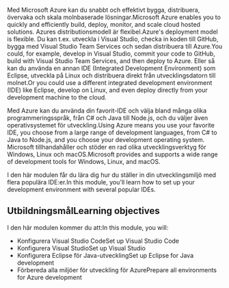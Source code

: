 <span data-ttu-id="40582-101">Med Microsoft Azure kan du snabbt och effektivt bygga, distribuera, övervaka och skala molnbaserade lösningar.</span><span class="sxs-lookup"><span data-stu-id="40582-101">Microsoft Azure enables you to quickly and efficiently build, deploy, monitor, and scale cloud hosted solutions.</span></span> <span data-ttu-id="40582-102">Azures distributionsmodell är flexibel.</span><span class="sxs-lookup"><span data-stu-id="40582-102">Azure's deployment model is flexible.</span></span> <span data-ttu-id="40582-103">Du kan t.ex. utveckla i Visual Studio, checka in koden till GitHub, bygga med Visual Studio Team Services och sedan distribuera till Azure.</span><span class="sxs-lookup"><span data-stu-id="40582-103">You could, for example, develop in Visual Studio, commit your code to GitHub, build with Visual Studio Team Services, and then deploy to Azure.</span></span> <span data-ttu-id="40582-104">Eller så kan du använda en annan IDE (Integrated Development Environment) som Eclipse, utveckla på Linux och distribuera direkt från utvecklingsdatorn till molnet.</span><span class="sxs-lookup"><span data-stu-id="40582-104">Or you could use a different integrated development environment (IDE) like Eclipse, develop on Linux, and even deploy directly from your development machine to the cloud.</span></span>

<span data-ttu-id="40582-105">Med Azure kan du använda din favorit-IDE och välja bland många olika programmeringsspråk, från C# och Java till Node.js, och du väljer även operativsystemet för utveckling.</span><span class="sxs-lookup"><span data-stu-id="40582-105">Using Azure means you use your favorite IDE, you choose from a large range of development languages, from C# to Java to Node.js, and you choose your development operating system.</span></span> <span data-ttu-id="40582-106">Microsoft tillhandahåller och stöder en rad olika utvecklingsverktyg för Windows, Linux och macOS.</span><span class="sxs-lookup"><span data-stu-id="40582-106">Microsoft provides and supports a wide range of development tools for Windows, Linux, and macOS.</span></span>

<span data-ttu-id="40582-107">I den här modulen får du lära dig hur du ställer in din utvecklingsmiljö med flera populära IDE:er.</span><span class="sxs-lookup"><span data-stu-id="40582-107">In this module, you'll learn how to set up your development environment with several popular IDEs.</span></span>

## <a name="learning-objectives"></a><span data-ttu-id="40582-108">Utbildningsmål</span><span class="sxs-lookup"><span data-stu-id="40582-108">Learning objectives</span></span>

<span data-ttu-id="40582-109">I den här modulen kommer du att:</span><span class="sxs-lookup"><span data-stu-id="40582-109">In this module, you will:</span></span>

- <span data-ttu-id="40582-110">Konfigurera Visual Studio Code</span><span class="sxs-lookup"><span data-stu-id="40582-110">Set up Visual Studio Code</span></span>
- <span data-ttu-id="40582-111">Konfigurera Visual Studio</span><span class="sxs-lookup"><span data-stu-id="40582-111">Set up Visual Studio</span></span>
- <span data-ttu-id="40582-112">Konfigurera Eclipse för Java-utveckling</span><span class="sxs-lookup"><span data-stu-id="40582-112">Set up Eclipse for Java development</span></span>
- <span data-ttu-id="40582-113">Förbereda alla miljöer för utveckling för Azure</span><span class="sxs-lookup"><span data-stu-id="40582-113">Prepare all environments for Azure development</span></span>
